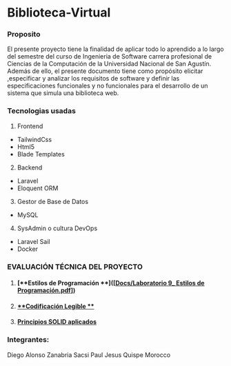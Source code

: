 # Biblioteca-Virtual
### **Proposito**

El presente proyecto tiene la finalidad de aplicar todo lo aprendido a lo largo del semestre del curso de Ingenieria de Software carrera profesional de Ciencias de la Computación de la Universidad Nacional de San Agustín.
Además de ello, el presente documento tiene como propósito elicitar ,especificar y analizar los requisitos de software y definir las especificaciones funcionales y no funcionales para el desarrollo de un sistema que simula una biblioteca web.

### **Tecnologias usadas**
1. Frontend
- TailwindCss
- Html5
- Blade Templates
2. Backend
- Laravel
- Eloquent ORM
3. Gestor de Base de Datos
- MySQL
4. SysAdmin o cultura DevOps
- Laravel Sail
- Docker

### **EVALUACIÓN TÉCNICA DEL PROYECTO**

1. #### [**Estilos de Programación **]([[Docs/Laboratorio 9_  Estilos de Programación.pdf](https://github.com/Diegodaz/Biblioteca-Virtual/blob/d85e4338888c45dd62f05112b7be1daa48efb610/Docs/Laboratorio%209_%20%20Estilos%20de%20Programaci%C3%B3n.pdf)])

2. #### [**Codificación Legible **]([https://github.com/cheems-dev/Biblioteca-CS/blob/main/docs/03_readable_coding.md](https://github.com/Diegodaz/Biblioteca-Virtual/blob/d85e4338888c45dd62f05112b7be1daa48efb610/Docs/Laboratorio%2010_%20Codificaci%C3%B3n%20Legible%20(Clean%20Code).pdf))

3. #### [**Principios SOLID aplicados**]([https://github.com/cheems-dev/Biblioteca-CS/blob/main/docs/04_solid.md](https://github.com/Diegodaz/Biblioteca-Virtual/blob/d85e4338888c45dd62f05112b7be1daa48efb610/Docs/Laboratorio%2011_%20Principios%20%20SOLID.pdf)https://github.com/Diegodaz/Biblioteca-Virtual/blob/d85e4338888c45dd62f05112b7be1daa48efb610/Docs/Laboratorio%2011_%20Principios%20%20SOLID.pdf)


### Integrantes:

Diego Alonso Zanabria Sacsi
Paul Jesus Quispe Morocco
